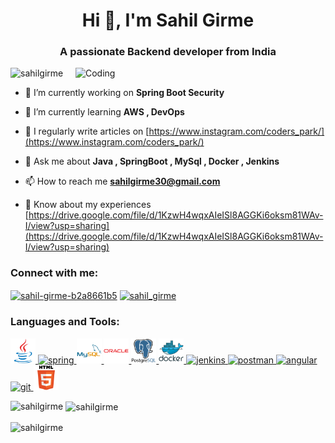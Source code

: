 <h1 align="center">Hi 👋, I'm Sahil Girme</h1>
<h3 align="center">A passionate Backend developer from India</h3>
<img align="right" alt="Coding" width="400" src="https://encrypted-tbn0.gstatic.com/images?q=tbn:ANd9GcRn8FfxlTGytNYdMEGk750KT_H5yeF_ZvvvmQ&usqp=CAU">

<p align="left"> <img src="https://komarev.com/ghpvc/?username=sahilgirme&label=Profile%20views&color=0e75b6&style=flat" alt="sahilgirme" /> </p>

- 🔭 I’m currently working on **Spring Boot Security**

- 🌱 I’m currently learning **AWS , DevOps**

- 📝 I regularly write articles on [https://www.instagram.com/coders_park/](https://www.instagram.com/coders_park/)

- 💬 Ask me about **Java , SpringBoot , MySql , Docker , Jenkins**

- 📫 How to reach me **sahilgirme30@gmail.com**

- 📄 Know about my experiences [https://drive.google.com/file/d/1KzwH4wqxAIeISl8AGGKi6oksm81WAv-I/view?usp=sharing](https://drive.google.com/file/d/1KzwH4wqxAIeISl8AGGKi6oksm81WAv-I/view?usp=sharing)

<h3 align="left">Connect with me:</h3>
<p align="left">
<a href="https://linkedin.com/in/sahil-girme-b2a8661b5" target="blank"><img align="center" src="https://raw.githubusercontent.com/rahuldkjain/github-profile-readme-generator/master/src/images/icons/Social/linked-in-alt.svg" alt="sahil-girme-b2a8661b5" height="30" width="40" /></a>
<a href="https://instagram.com/sahil_girme" target="blank"><img align="center" src="https://raw.githubusercontent.com/rahuldkjain/github-profile-readme-generator/master/src/images/icons/Social/instagram.svg" alt="sahil_girme" height="30" width="40" /></a>
</p>

<h3 align="left">Languages and Tools:</h3>
<p align="left"> 
<a href="https://www.java.com" target="_blank" rel="noreferrer"> 
 <img src="https://raw.githubusercontent.com/devicons/devicon/master/icons/java/java-original.svg" alt="java" width="40" height="40"/> 
 </a>
 <a href="https://spring.io/" target="_blank" rel="noreferrer">
 <img src="https://www.vectorlogo.zone/logos/springio/springio-icon.svg" alt="spring" width="40" height="40"/> 
 </a>
 <a href="https://www.mysql.com/" target="_blank" rel="noreferrer">
 <img src="https://raw.githubusercontent.com/devicons/devicon/master/icons/mysql/mysql-original-wordmark.svg" alt="mysql" width="40" height="40"/>
 </a> 
 <a href="https://www.oracle.com/" target="_blank" rel="noreferrer">
 <img src="https://raw.githubusercontent.com/devicons/devicon/master/icons/oracle/oracle-original.svg" alt="oracle" width="40" height="40"/> 
 </a>
 <a href="https://www.postgresql.org" target="_blank" rel="noreferrer"> 
 <img src="https://raw.githubusercontent.com/devicons/devicon/master/icons/postgresql/postgresql-original-wordmark.svg" alt="postgresql" width="40" height="40"/> 
 </a>
 <a href="https://www.docker.com/" target="_blank" rel="noreferrer"> 
 <img src="https://raw.githubusercontent.com/devicons/devicon/master/icons/docker/docker-original-wordmark.svg" alt="docker" width="40" height="40"/> 
 </a> 
 <a href="https://www.jenkins.io" target="_blank" rel="noreferrer"> 
 <img src="https://www.vectorlogo.zone/logos/jenkins/jenkins-icon.svg" alt="jenkins" width="40" height="40"/> 
 </a>
 <a href="https://postman.com" target="_blank" rel="noreferrer"> 
 <img src="https://www.vectorlogo.zone/logos/getpostman/getpostman-icon.svg" alt="postman" width="40" height="40"/>
 </a>
<a href="https://angular.io" target="_blank" rel="noreferrer"> 
<img src="https://angular.io/assets/images/logos/angular/angular.svg" alt="angular" width="40" height="40"/>
 </a> 
 <a href="https://git-scm.com/" target="_blank" rel="noreferrer">
 <img src="https://www.vectorlogo.zone/logos/git-scm/git-scm-icon.svg" alt="git" width="40" height="40"/>
 </a>
 <a href="https://www.w3.org/html/" target="_blank" rel="noreferrer">
 <img src="https://raw.githubusercontent.com/devicons/devicon/master/icons/html5/html5-original-wordmark.svg" alt="html5" width="40" height="40"/> 
 </a>  
 </p>

<p><img align="left" src="https://github-readme-stats.vercel.app/api/top-langs?username=sahilgirme&show_icons=true&locale=en&layout=compact" alt="sahilgirme" /></p>

<p>&nbsp;<img align="center" src="https://github-readme-stats.vercel.app/api?username=sahilgirme&show_icons=true&locale=en" alt="sahilgirme" /></p>

<p><img align="center" src="https://github-readme-streak-stats.herokuapp.com/?user=sahilgirme&" alt="sahilgirme" /></p>
